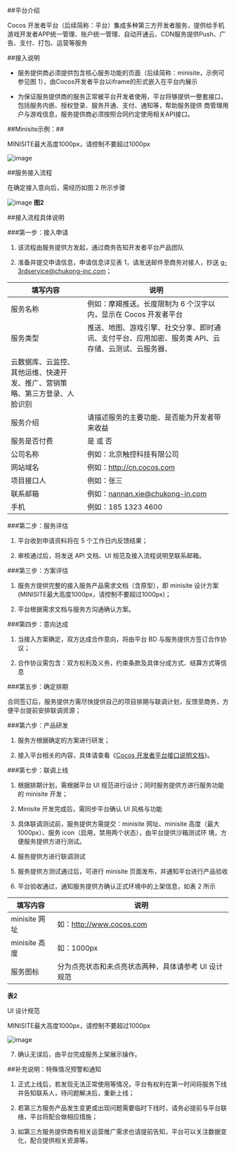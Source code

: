 ##平台介绍

Cocos 开发者平台（后续简称：平台）集成多种第三方开发者服务，提供给手机游戏开发者APP统一管理、账户统一管理、自动开通云、CDN服务提供Push、广告、支付、打包、运营等服务

##接入说明

- 服务提供商必须提供包含核心服务功能的页面（后续简称：minisite，示例可参见图 1），由Cocos开发者平台以iframe的形式嵌入在平台内展示

- 为保证服务提供商的服务正常被平台开发者使用，平台将够提供一整套接口，包括服务内嵌、授权登录、服务开通、支付、通知等，帮助服务提供
商管理用户与游戏信息，服务提供商必须按照合同约定使用相关API接口。

##Minisite示例：##

MINISITE最大高度1000px，请控制不要超过1000px

![image](img/minisite.jpg)


##服务接入流程

在确定接入意向后，需经历如图 2 所示步骤

![image](img/liuchengtu.jpg)
__图2__

##接入流程具体说明

###第一步：接入申请

1) 该流程由服务提供方发起，通过商务告知开发者平台产品团队

2) 准备并提交申请信息，申请信息详见表 1，请发送邮件至商务对接人，抄送 g-3rdservice@chukong-inc.com；

|填写内容| 说明|
|------|------|
|服务名称| 例如：摩羯推送。长度限制为 6 个汉字以内，显示在 Cocos 开发者平台|
|服务类型| 推送、地图、游戏引擎、社交分享、即时通讯、支付平台、应用加密、服务类 API、云存储、云测试、云服务器、
云数据库、云监控、其他运维、快速开发、推广、营销策略、第三方登录、人脸识别|
|服务介绍| 请描述服务的主要功能、是否能为开发者带来收益|
|服务是否付费| 是 或 否|
|公司名称| 例如：北京触控科技有限公司|
|网站域名| 例如：http://cn.cocos.com|
|项目接口人| 例如：张三|
|联系邮箱| 例如：nannan.xie@chukong-in.com|
|手机| 例如：185 1323 4600|

###第二步：服务评估

1) 平台收到申请资料将在 5 个工作日内反馈结果；

2) 审核通过后，将发送 API 文档、UI 规范及接入流程说明至联系邮箱。

###第三步：方案评估

1) 服务方提供完整的接入服务产品需求文档（含原型），即 minisite 设计方案(MINISITE最大高度1000px，请控制不要超过1000px)；

2) 平台根据需求文档与服务方沟通确认方案。

###第四步：意向达成 

1) 当接入方案确定，双方达成合作意向，将由平台 BD 与服务提供方签订合作协议；

2) 合作协议需包含：双方权利及义务，约束条款及具体分成方式、结算方式等信息

###第五步：确定排期 

合同签订后，服务提供方需尽快提供自己的项目排期与联调计划，反馈至商务，方便平台提前安排联调资源；


###第六步：产品研发

1) 服务方根据确定的方案进行研发；

2) 接入平台相关的内容，具体请查看《[Cocos 开发者平台接口说明文档](https://github.com/aaronglyang/cocos_com/blob/master/Cocos%E5%BC%80%E5%8F%91%E8%80%85%E5%B9%B3%E5%8F%B0%E6%8E%A5%E5%85%A5%E6%8E%A5%E5%8F%A3%E8%AF%B4%E6%98%8EAPI.md)》。

###第七步：联调上线 

1) 根据排期计划，需根据平台 UI 规范进行设计；同时服务提供方进行服务功能的 minisite 开发；

2) Minisite 开发完成后，需同步平台确认 UI 风格与功能

3) 具体联调测试前，服务提供方需提交：minisite 网址、minisite 高度（最大 1000px）、服务 icon（启用，禁用两个状态），由平台提供沙箱测试环
境，方便服务提供方进行测试。

4) 服务提供方进行联调测试

5) 服务提供方测试通过后，可进行 minisite 页面发布，并通知平台进行产品验收

6) 平台验收通过，通知服务提供方确认正式环境中的上架信息，如表 2 所示

|填写内容 |说明|
|----|----|
|minisite 网址 |如：http://www.cocos.com|
|minisite 高度 |如：1000px|
|服务图标 |分为点亮状态和未点亮状态两种，具体请参考 UI 设计规范|
__表2__


UI 设计规范

MINISITE最大高度1000px，请控制不要超过1000px

![image](img/ui_design.jpg)


7) 确认无误后，由平台完成服务上架展示操作。



##补充说明：特殊情况预警和通知

1. 正式上线后，若发现无法正常使用等情况，平台有权利在第一时间将服务下线并告知联系人，待问题解决后，重新上线；

2. 若第三方服务产品发生变更或出现问题需要临时下线时，请务必提前与平台联络，平台将配合做相应措施；

3. 如第三方服务提供商有相关运营推广需求也请提前告知，平台可以关注数据变化，配合提供相关资源等。










